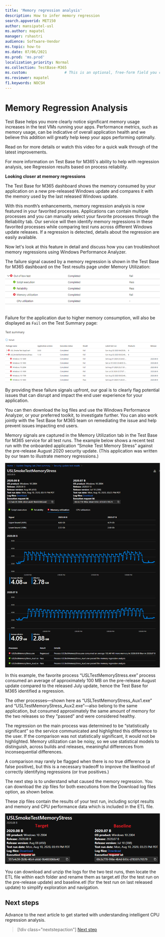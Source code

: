 ```yaml
---
title: 'Memory regression analysis'
description: How to infer memory regression
search.appverid: MET150
author: mansipatel-usl
ms.author: mapatel
manager: rshastri
audience: Software-Vendor
ms.topic: how-to
ms.date: 07/06/2021
ms.prod: 'ms.prod'
localization_priority: Normal
ms.collection: TestBase-M365
ms.custom:                 # This is an optional, free-form field you can use to define your own collection of articles. If you have more than one value, format as a bulleted list. This field truncates to something like 144 characters (inclusive of spaces) so keep it short.
ms.reviewer: mapatel
f1.keywords: NOCSH 
---
```



# Memory Regression Analysis

Test Base helps you more clearly notice significant memory usage increases in the test VMs running your apps. Performance metrics, such as memory usage, can be indicative of overall application health and we believe this addition will greatly help keep your apps performing optimally.

Read on for more details or watch this video for a quick walk through of the latest improvements. 

For more information on Test Base for M365's ability to help with regression analysis, see Regression results based on process reliability.

<b>Looking closer at memory regressions</b>

The Test Base for M365 dashboard shows the memory consumed by your application on a new pre-released Windows update and compares it with the memory used by the last released Windows update. 

With this month’s enhancements, memory regression analysis is now featured in your favorited processes. Applications can contain multiple processes and you can manually select your favorite processes through the Reliability tab. Our service will then identify memory regressions in these favorited processes while comparing test runs across different Windows update releases. If a regression is detected, details about the regression are easily available.

Now let's look at this feature in detail and discuss how you can troubleshoot memory regressions using Windows Performance Analyzer.

The failure signal caused by a memory regression is shown in the Test Base for M365 dashboard on the Test results page under Memory Utilization:

![Memory utilization results](Media/01_memory-utilization-results.png)


Failure for the application due to higher memory consumption, will also be displayed as ```Fail``` on the Test Summary page:

![Test summary results](Media/02_test-summary.png)

By providing these failure signals upfront, our goal is to clearly flag potential issues that can disrupt and impact the end user experience for your application. 

You can then download the log files and use the Windows Performance Analyzer, or your preferred toolkit, to investigate further. You can also work jointly with the Test Base for M365 team on remediating the issue and help prevent issues impacting end users.

Memory signals are captured in the Memory Utilization tab in the Test Base for M365 service for all test runs. The example below shows a recent test run with the onboarded application “Smoke Test Memory Stress” against the pre-release August 2020 security update. (This application was written by our team to illustrate memory regressions.)

![Memory regression results](Media/03_memory-regression%20comparison.png)

In this example, the favorite process “USLTestMemoryStress.exe” process consumed an average of approximately 100 MB on the pre-release August update compared to the released July update, hence the Test Base for M365 identified a regression. 

The other processes—shown here as “USLTestMemoryStress_Aux1.exe” and “USLTestMemoryStress_Aux2.exe”—also belong to the same application, but consumed approximately the same amount of memory for the two releases so they "passed" and were considered healthy.

The regression on the main process was determined to be “statistically significant” so the service communicated and highlighted this difference to the user. If the comparison was not statistically significant, it would not be highlighted. Memory utilization can be noisy, so we use statistical models to distinguish, across builds and releases, meaningful differences from inconsequential differences. 

A comparison may rarely be flagged when there is no true difference (a false positive), but this is a necessary tradeoff to improve the likelihood of correctly identifying regressions (or true positives.)

The next step is to understand what caused the memory regression. You can download the zip files for both executions from the Download log files option, as shown below. 

These zip files contain the results of your test run, including script results and memory and CPU performance data which is included in the ETL file.

![Memory regression test files](Media/04_memory-regression-test-files.png)

You can download and unzip the logs for the two test runs, then locate the ETL file within each folder and rename them as target.etl (for the test run on the pre-release update) and baseline.etl (for the test run on last released update) to simplify exploration and navigation.
 
## Next steps

Advance to the next article to get started with understanding intelligent CPU regression analysis.
> [!div class="nextstepaction"]
> [Next step](cpu.md)

<!---
Add button for next page
-->
